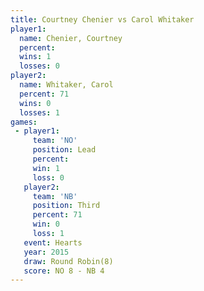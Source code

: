 ```yaml
---
title: Courtney Chenier vs Carol Whitaker
player1:                 
  name: Chenier, Courtney
  percent:               
  wins: 1                
  losses: 0              
player2:                 
  name: Whitaker, Carol  
  percent: 71            
  wins: 0                
  losses: 1              
games:
 - player1:        
     team: 'NO'    
     position: Lead
     percent:      
     win: 1        
     loss: 0       
   player2:         
     team: 'NB'     
     position: Third
     percent: 71    
     win: 0         
     loss: 1        
   event: Hearts       
   year: 2015          
   draw: Round Robin(8)
   score: NO 8 - NB 4  
---
```

